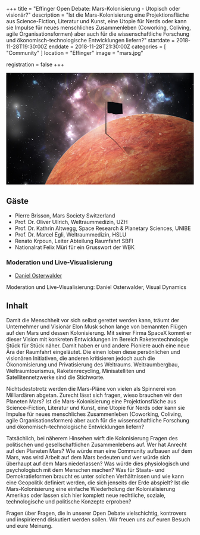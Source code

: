 +++
title = "Effinger Open Debate: Mars-Kolonisierung - Utopisch oder visionär?"
description = "Ist die Mars-Kolonisierung eine Projektionsfläche aus Science-Fiction, Literatur und Kunst, eine Utopie für Nerds oder kann sie Impulse für neues menschliches Zusammenleben (Coworking, Coliving, agile Organisationsformen) aber auch für die wissenschaftliche Forschung und ökonomisch-technologische Entwicklungen liefern?"
startdate = 2018-11-28T19:30:00Z
enddate = 2018-11-28T21:30:00Z
categories = [ "Community" ]
location = "Effinger"
image = "mars.jpg"

registration = false
+++

![Mars](mars.jpg)

## Gäste

- Pierre Brisson, Mars Society Switzerland
- Prof. Dr. Oliver Ullrich, Weltraummedizin, UZH
- Prof. Dr. Kathrin Altwegg, Space Research & Planetary Sciences, UNIBE
- Prof. Dr. Marcel Egli, Weltraummedizin, HSLU
- Renato Krpoun, Leiter Abteilung Raumfahrt SBFI
- Nationalrat Felix Müri für ein Grusswort der WBK


### Moderation und Live-Visualisierung

- [Daniel Osterwalder](https://www.visualdynamics.ch/)  

Moderation und Live-Visualisierung: Daniel Osterwalder, Visual Dynamics


## Inhalt

Damit die Menschheit vor sich selbst gerettet werden kann, träumt der Unternehmer und Visionär Elon Musk schon lange von bemannten Flügen auf den Mars und dessen Kolonisierung.  Mit seiner Firma SpaceX kommt er dieser Vision mit konkreten Entwicklungen im Bereich Raketentechnologie Stück für Stück näher. Damit haben er und andere Pioniere auch eine neue Ära der Raumfahrt eingeläutet. Die einen loben diese persönlichen und visionären Initiativen, die anderen kritisieren jedoch auch die Ökonomisierung und Privatisierung des Weltraums. Weltraumbergbau, Weltraumtourismus, Raketenrecycling, Minisatelliten und Satellitennetzwerke sind die Stichworte.

Nichtsdestotrotz werden die Mars-Pläne von vielen als Spinnerei von Milliardären abgetan. Zurecht lässt sich fragen, wieso brauchen wir den Planeten Mars? Ist die Mars-Kolonisierung eine Projektionsfläche aus Science-Fiction, Literatur und Kunst, eine Utopie für Nerds oder kann sie Impulse für neues menschliches Zusammenleben (Coworking, Coliving, agile Organisationsformen) aber auch für die wissenschaftliche Forschung und ökonomisch-technologische Entwicklungen liefern?

Tatsächlich, bei näherem Hinsehen wirft die Kolonisierung Fragen des politischen und gesellschaftlichen Zusammenlebens auf. Wer hat Anrecht auf den Planeten Mars? Wie würde man eine Community aufbauen auf dem Mars, was wird Arbeit auf dem Mars bedeuten und wer würde sich überhaupt auf dem Mars niederlassen? Was würde dies physiologisch und psychologisch mit dem Menschen machen? Was für Staats- und Demokratieformen braucht es unter solchen Verhältnissen und wie kann eine Geopolitik definiert werden, die sich jenseits der Erde abspielt? Ist die Mars-Kolonisierung eine einfache Wiederholung der Kolonialisierung Amerikas oder lassen sich hier komplett neue rechtliche, soziale, technologische und politische Konzepte erproben?

Fragen über Fragen, die in unserer Open Debate vielschichtig, kontrovers und inspirierend diskutiert werden sollen. Wir freuen uns auf euren Besuch und eure Meinung.
